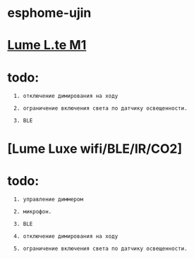 # esphome-ujin


# [Lume L.te M1](https://github.com/ananyevgv/esphome-ujin/blob/main/lume%20L.te%20M1.yaml)

# todo: 
      
      1. отключение димирования на ходу

      2. ограничение включения света по датчику освещенности.

      3. BLE

# [Lume Luxe wifi/BLE/IR/CO2]

# todo: 

      1. управление диммером

      2. микрофон.

      3. BLE

      4. отключение димирования на ходу

      5. ограничение включения света по датчику освещенности.
